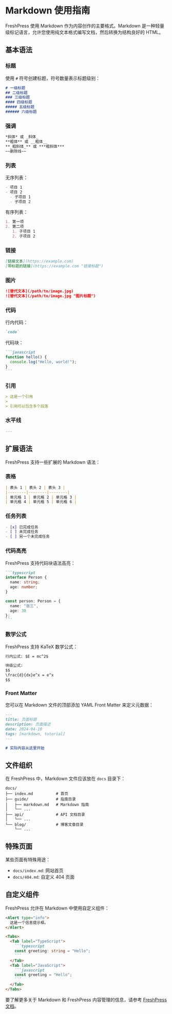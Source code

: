 # Markdown 使用指南

FreshPress 使用 Markdown 作为内容创作的主要格式。Markdown 是一种轻量级标记语言，允许您使用纯文本格式编写文档，然后转换为结构良好的 HTML。

## 基本语法

### 标题

使用 `#` 符号创建标题，符号数量表示标题级别：

```markdown
# 一级标题
## 二级标题
### 三级标题
#### 四级标题
##### 五级标题
###### 六级标题
```

### 强调

```markdown
*斜体* 或 _斜体_
**粗体** 或 __粗体__
**_粗斜体_** 或 ***粗斜体***
~~删除线~~
```

### 列表

无序列表：

```markdown
- 项目 1
- 项目 2
  - 子项目 1
  - 子项目 2
```

有序列表：

```markdown
1. 第一项
2. 第二项
   1. 子项目 1
   2. 子项目 2
```

### 链接

```markdown
[链接文本](https://example.com)
[带标题的链接](https://example.com "链接标题")
```

### 图片

```markdown
![替代文本](/path/to/image.jpg)
![替代文本](/path/to/image.jpg "图片标题")
```

### 代码

行内代码：

```markdown
`code`
```

代码块：

````markdown
```javascript
function hello() {
  console.log("Hello, world!");
}
```
````

### 引用

```markdown
> 这是一个引用
> 
> 引用可以包含多个段落
```

### 水平线

```markdown
---
```

## 扩展语法

FreshPress 支持一些扩展的 Markdown 语法：

### 表格

```markdown
| 表头 1 | 表头 2 | 表头 3 |
|--------|--------|--------|
| 单元格 1 | 单元格 2 | 单元格 3 |
| 单元格 4 | 单元格 5 | 单元格 6 |
```

### 任务列表

```markdown
- [x] 已完成任务
- [ ] 未完成任务
- [ ] 另一个未完成任务
```

### 代码高亮

FreshPress 支持代码块语法高亮：

````markdown
```typescript
interface Person {
  name: string;
  age: number;
}

const person: Person = {
  name: "张三",
  age: 30
};
```
````

### 数学公式

FreshPress 支持 KaTeX 数学公式：

```markdown
行内公式: $E = mc^2$

块级公式:
$$
\frac{d}{dx}e^x = e^x
$$
```

### Front Matter

您可以在 Markdown 文件的顶部添加 YAML Front Matter 来定义元数据：

```markdown
---
title: 页面标题
description: 页面描述
date: 2024-04-10
tags: [markdown, tutorial]
---

# 实际内容从这里开始
```

## 文件组织

在 FreshPress 中，Markdown 文件应该放在 `docs` 目录下：

```
docs/
├── index.md          # 首页
├── guide/            # 指南目录
│   ├── markdown.md   # Markdown 指南
│   └── ...
├── api/              # API 文档目录
│   └── ...
└── blog/             # 博客文章目录
    └── ...
```

## 特殊页面

某些页面有特殊用途：

- `docs/index.md`: 网站首页
- `docs/404.md`: 自定义 404 页面

## 自定义组件

FreshPress 允许在 Markdown 中使用自定义组件：

```markdown
<Alert type="info">
  这是一个信息提示框。
</Alert>

<Tabs>
  <Tab label="TypeScript">
    ```typescript
    const greeting: string = "Hello";
    ```
  </Tab>
  <Tab label="JavaScript">
    ```javascript
    const greeting = "Hello";
    ```
  </Tab>
</Tabs>
```

要了解更多关于 Markdown 和 FreshPress 内容管理的信息，请参考 [FreshPress 文档](https://freshpress.dev)。 